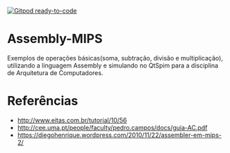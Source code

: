 [![Gitpod ready-to-code](https://img.shields.io/badge/Gitpod-ready--to--code-blue?logo=gitpod)](https://gitpod.io/#https://github.com/amorimmaria/Assembly-MIPS)

# Assembly-MIPS

Exemplos de operações  básicas(soma, subtração, divisão e multiplicação), utilizando a linguagem Assembly e simulando no QtSpim para a disciplina de Arquitetura de Computadores.



# Referências 
- http://www.eitas.com.br/tutorial/10/56 
- http://cee.uma.pt/people/faculty/pedro.campos/docs/guia-AC.pdf 
- https://diegohenrique.wordpress.com/2010/11/22/assembler-em-mips-2/

